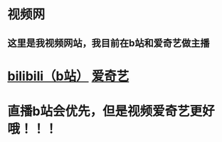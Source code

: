 # 视频网

## 这里是我视频网站，我目前在b站和爱奇艺做主播

# [bilibili（b站）](http://space.bilibili.com/88911092/#!/index)                              [爱奇艺](http://www.iqiyi.com/paopao/u/2438576365/)

# 直播b站会优先，但是视频爱奇艺更好哦！！！
